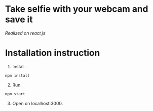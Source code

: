 # Take selfie with your webcam and save it

*Realized on react.js*

Installation instruction
=====================
1. Install.
``` bash
npm install
```
2. Run.
``` bash
npm start
```
3. Open on localhost:3000.